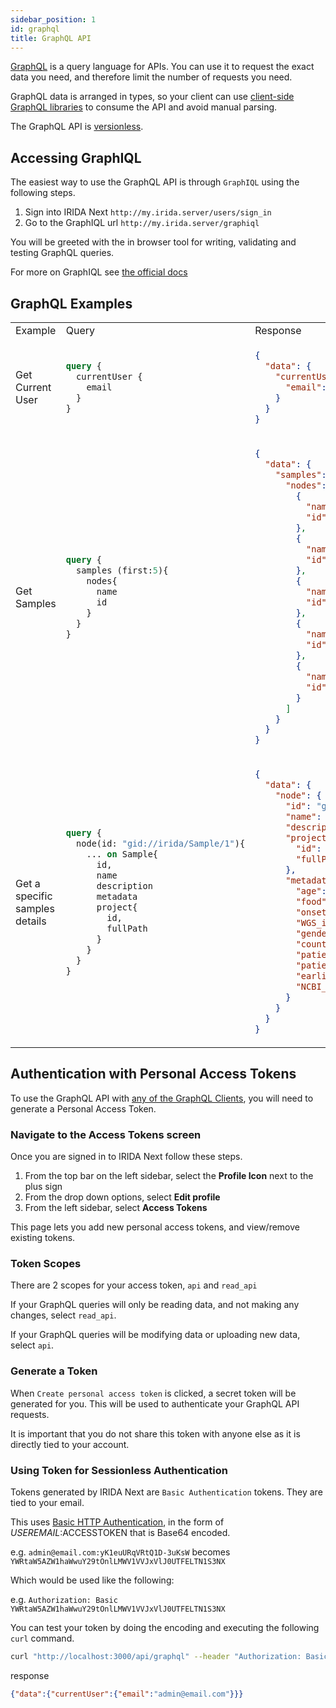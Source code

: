 ```yaml
---
sidebar_position: 1
id: graphql
title: GraphQL API
---
```


[GraphQL](https://graphql.org/) is a query language for APIs. You can use it to request the exact data you need, and therefore limit the number of requests you need.

GraphQL data is arranged in types, so your client can use [client-side GraphQL libraries](https://graphql.org/code/#graphql-clients) to consume the API and avoid manual parsing.

The GraphQL API is [versionless](https://graphql.org/learn/best-practices/#versioning).

## Accessing GraphIQL

The easiest way to use the GraphQL API is through `GraphIQL` using the following steps.

1. Sign into IRIDA Next `http://my.irida.server/users/sign_in`
2. Go to the GraphIQL url `http://my.irida.server/graphiql`

You will be greeted with the in browser tool for writing, validating and testing GraphQL queries.

For more on GraphIQL see [the official docs](https://graphql-dotnet.github.io/docs/getting-started/graphiql/)

## GraphQL Examples

<table>
<tr>
<td> Example </td> <td> Query </td> <td> Response </td>
</tr>
<tr>
<td> Get Current User </td>
<td>

```graphql
query {
  currentUser {
    email
  }
}
```

</td>
<td>

```json
{
  "data": {
    "currentUser": {
      "email": "admin@email.com"
    }
  }
}
```

</td>
</tr>
<tr>
<td> Get Samples </td>
<td>

```graphql
query {
  samples (first:5){
    nodes{
      name
      id
    }
  }
}
```

</td>
<td>

```json
{
  "data": {
    "samples": {
      "nodes": [
        {
          "name": "Bacillus anthracis/Outbreak 2022 Sample 1",
          "id": "gid://irida/Sample/1"
        },
        {
          "name": "Bacillus anthracis/Outbreak 2022 Sample 2",
          "id": "gid://irida/Sample/2"
        },
        {
          "name": "Bacillus anthracis/Outbreak 2022 Sample 3",
          "id": "gid://irida/Sample/3"
        },
        {
          "name": "Bacillus anthracis/Outbreak 2022 Sample 4",
          "id": "gid://irida/Sample/4"
        },
        {
          "name": "Bacillus anthracis/Outbreak 2022 Sample 5",
          "id": "gid://irida/Sample/5"
        }
      ]
    }
  }
}
```

</td>
</tr>

<tr>
<td> Get a specific samples details </td>
<td>

```graphql
query {
  node(id: "gid://irida/Sample/1"){
    ... on Sample{
      id,
      name
      description
      metadata
      project{
        id,
        fullPath
      }
    }
  }
}
```

</td>
<td>

```json
{
  "data": {
    "node": {
      "id": "gid://irida/Sample/1",
      "name": "Bacillus anthracis/Outbreak 2022 Sample 1",
      "description": "This is a description for sample Bacillus anthracis/Outbreak 2022 Sample 1.",
      "project": {
        "id": "gid://irida/Project/1",
        "fullPath": "bacillus/bacillus-anthracis/outbreak-2022"
      },
      "metadata": {
        "age": 40,
        "food": "Cheeseburger",
        "onset": "2022-06-21",
        "WGS_id": 6862301436,
        "gender": "Female",
        "country": "Gabon",
        "patient_age": 8,
        "patient_sex": "Male",
        "earliest_date": "2022-10-03",
        "NCBI_ACCESSION": "NM_7807606.5"
      }
    }
  }
}
```

</td>
</tr>
</table>

## Authentication with Personal Access Tokens

To use the GraphQL API with [any of the GraphQL Clients](https://graphql.org/code/#graphql-clients), you will need to generate a Personal Access Token.

### Navigate to the Access Tokens screen

Once you are signed in to IRIDA Next follow these steps.

1. From the top bar on the left sidebar, select the **Profile Icon** next to the plus sign
2. From the drop down options, select **Edit profile**
3. From the left sidebar, select **Access Tokens**

This page lets you add new personal access tokens, and view/remove existing tokens.

### Token Scopes

There are 2 scopes for your access token, `api` and `read_api`

If your GraphQL queries will only be reading data, and not making any changes, select `read_api`.

If your GraphQL queries will be modifying data or uploading new data, select `api`.

### Generate a Token

When `Create personal access token` is clicked, a secret token will be generated for you. This will be used to authenticate your GraphQL API requests.

It is important that you do not share this token with anyone else as it is directly tied to your account.

### Using Token for Sessionless Authentication

Tokens generated by IRIDA Next are `Basic Authentication` tokens. They are tied to your email.

This uses [Basic HTTP Authentication](https://datatracker.ietf.org/doc/html/rfc7617), in the form of $USEREMAIL:$ACCESSTOKEN that is Base64 encoded.

e.g. `admin@email.com:yK1euURqVRtQ1D-3uKsW` becomes `YWRtaW5AZW1haWwuY29tOnlLMWV1VVJxVlJ0UTFELTN1S3NX`

Which would be used like the following:

e.g. `Authorization: Basic YWRtaW5AZW1haWwuY29tOnlLMWV1VVJxVlJ0UTFELTN1S3NX`

You can test your token by doing the encoding and executing the following `curl` command.

```bash
curl "http://localhost:3000/api/graphql" --header "Authorization: Basic <your token here>" --header "Content-Type: application/json" --request POST --data "{\"query\": \"query {currentUser{email}}}\"}"
```

response

```json
{"data":{"currentUser":{"email":"admin@email.com"}}}
```
